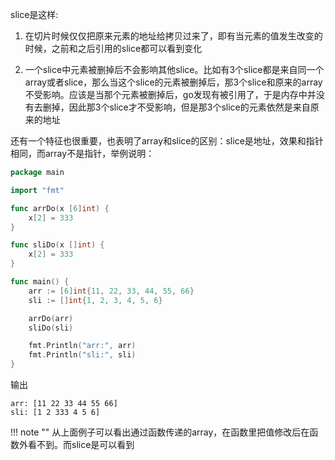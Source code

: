 slice是这样:

1. 在切片时候仅仅把原来元素的地址给拷贝过来了，即有当元素的值发生改变的时候，之前和之后引用的slice都可以看到变化

2. 一个slice中元素被删掉后不会影响其他slice。比如有3个slice都是来自同一个array或者slice，那么当这个slice的元素被删掉后，那3个slice和原来的array不受影响。应该是当那个元素被删掉后，go发现有被引用了，于是内存中并没有去删掉，因此那3个slice才不受影响，但是那3个slice的元素依然是来自原来的地址

还有一个特征也很重要，也表明了array和slice的区别：slice是地址，效果和指针相同，而array不是指针，举例说明：

```go
package main

import "fmt"

func arrDo(x [6]int) {
    x[2] = 333
}

func sliDo(x []int) {
    x[2] = 333
}

func main() {
    arr := [6]int{11, 22, 33, 44, 55, 66}
    sli := []int{1, 2, 3, 4, 5, 6}

    arrDo(arr)
    sliDo(sli)

    fmt.Println("arr:", arr)
    fmt.Println("sli:", sli)
}
```

输出

```text
arr: [11 22 33 44 55 66]
sli: [1 2 333 4 5 6]
```

!!! note ""
	从上面例子可以看出通过函数传递的array，在函数里把值修改后在函数外看不到。而slice是可以看到
